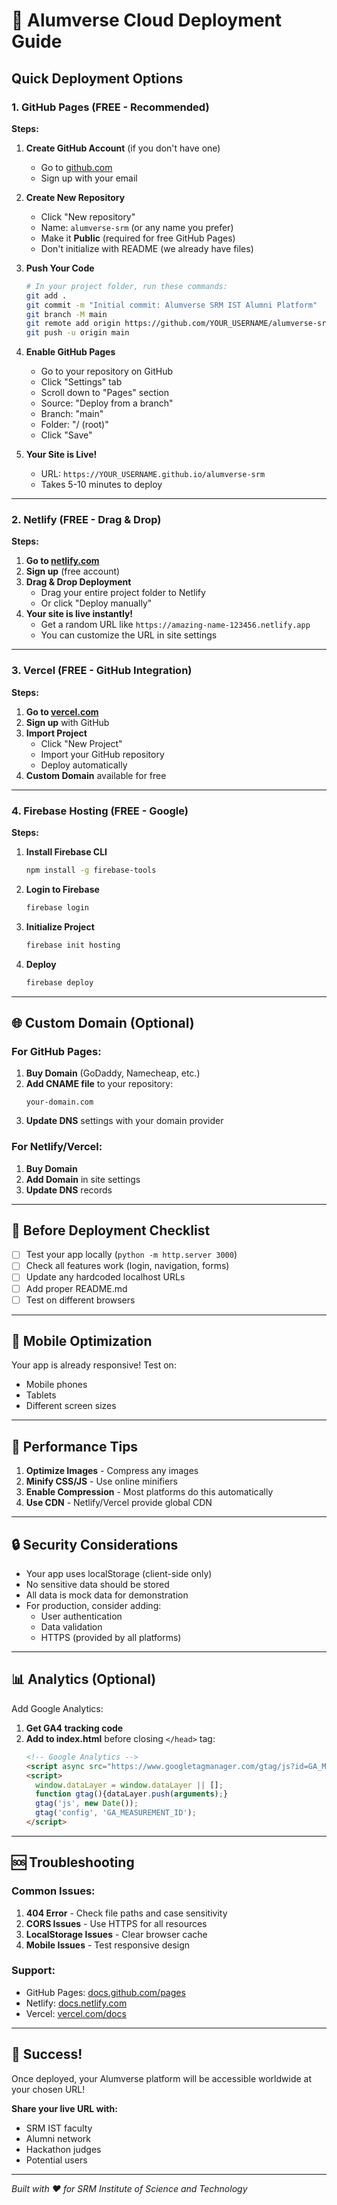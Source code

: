 # 🚀 Alumverse Cloud Deployment Guide

## Quick Deployment Options

### 1. GitHub Pages (FREE - Recommended)

**Steps:**
1. **Create GitHub Account** (if you don't have one)
   - Go to [github.com](https://github.com)
   - Sign up with your email

2. **Create New Repository**
   - Click "New repository"
   - Name: `alumverse-srm` (or any name you prefer)
   - Make it **Public** (required for free GitHub Pages)
   - Don't initialize with README (we already have files)

3. **Push Your Code**
   ```bash
   # In your project folder, run these commands:
   git add .
   git commit -m "Initial commit: Alumverse SRM IST Alumni Platform"
   git branch -M main
   git remote add origin https://github.com/YOUR_USERNAME/alumverse-srm.git
   git push -u origin main
   ```

4. **Enable GitHub Pages**
   - Go to your repository on GitHub
   - Click "Settings" tab
   - Scroll down to "Pages" section
   - Source: "Deploy from a branch"
   - Branch: "main"
   - Folder: "/ (root)"
   - Click "Save"

5. **Your Site is Live!**
   - URL: `https://YOUR_USERNAME.github.io/alumverse-srm`
   - Takes 5-10 minutes to deploy

---

### 2. Netlify (FREE - Drag & Drop)

**Steps:**
1. **Go to [netlify.com](https://netlify.com)**
2. **Sign up** (free account)
3. **Drag & Drop Deployment**
   - Drag your entire project folder to Netlify
   - Or click "Deploy manually"
4. **Your site is live instantly!**
   - Get a random URL like `https://amazing-name-123456.netlify.app`
   - You can customize the URL in site settings

---

### 3. Vercel (FREE - GitHub Integration)

**Steps:**
1. **Go to [vercel.com](https://vercel.com)**
2. **Sign up** with GitHub
3. **Import Project**
   - Click "New Project"
   - Import your GitHub repository
   - Deploy automatically
4. **Custom Domain** available for free

---

### 4. Firebase Hosting (FREE - Google)

**Steps:**
1. **Install Firebase CLI**
   ```bash
   npm install -g firebase-tools
   ```
2. **Login to Firebase**
   ```bash
   firebase login
   ```
3. **Initialize Project**
   ```bash
   firebase init hosting
   ```
4. **Deploy**
   ```bash
   firebase deploy
   ```

---

## 🌐 Custom Domain (Optional)

### For GitHub Pages:
1. **Buy Domain** (GoDaddy, Namecheap, etc.)
2. **Add CNAME file** to your repository:
   ```
   your-domain.com
   ```
3. **Update DNS** settings with your domain provider

### For Netlify/Vercel:
1. **Buy Domain**
2. **Add Domain** in site settings
3. **Update DNS** records

---

## 🔧 Before Deployment Checklist

- [ ] Test your app locally (`python -m http.server 3000`)
- [ ] Check all features work (login, navigation, forms)
- [ ] Update any hardcoded localhost URLs
- [ ] Add proper README.md
- [ ] Test on different browsers

---

## 📱 Mobile Optimization

Your app is already responsive! Test on:
- Mobile phones
- Tablets
- Different screen sizes

---

## 🚀 Performance Tips

1. **Optimize Images** - Compress any images
2. **Minify CSS/JS** - Use online minifiers
3. **Enable Compression** - Most platforms do this automatically
4. **Use CDN** - Netlify/Vercel provide global CDN

---

## 🔒 Security Considerations

- Your app uses localStorage (client-side only)
- No sensitive data should be stored
- All data is mock data for demonstration
- For production, consider adding:
  - User authentication
  - Data validation
  - HTTPS (provided by all platforms)

---

## 📊 Analytics (Optional)

Add Google Analytics:
1. **Get GA4 tracking code**
2. **Add to index.html** before closing `</head>` tag:
   ```html
   <!-- Google Analytics -->
   <script async src="https://www.googletagmanager.com/gtag/js?id=GA_MEASUREMENT_ID"></script>
   <script>
     window.dataLayer = window.dataLayer || [];
     function gtag(){dataLayer.push(arguments);}
     gtag('js', new Date());
     gtag('config', 'GA_MEASUREMENT_ID');
   </script>
   ```

---

## 🆘 Troubleshooting

### Common Issues:
1. **404 Error** - Check file paths and case sensitivity
2. **CORS Issues** - Use HTTPS for all resources
3. **LocalStorage Issues** - Clear browser cache
4. **Mobile Issues** - Test responsive design

### Support:
- GitHub Pages: [docs.github.com/pages](https://docs.github.com/pages)
- Netlify: [docs.netlify.com](https://docs.netlify.com)
- Vercel: [vercel.com/docs](https://vercel.com/docs)

---

## 🎉 Success!

Once deployed, your Alumverse platform will be accessible worldwide at your chosen URL!

**Share your live URL with:**
- SRM IST faculty
- Alumni network
- Hackathon judges
- Potential users

---

*Built with ❤️ for SRM Institute of Science and Technology*
